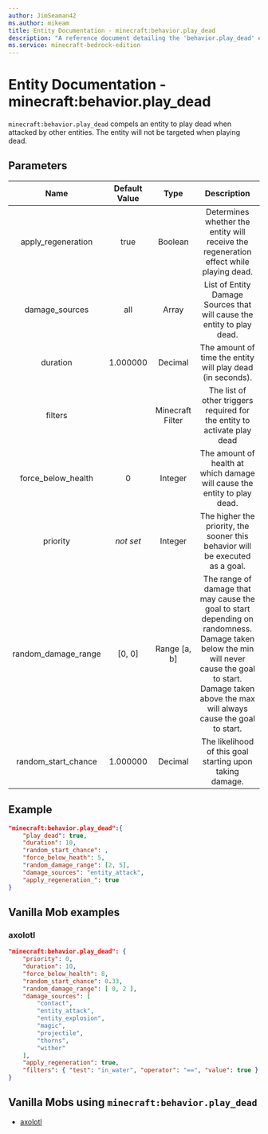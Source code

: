 ```yaml
---
author: JimSeaman42
ms.author: mikeam
title: Entity Documentation - minecraft:behavior.play_dead
description: "A reference document detailing the 'behavior.play_dead' entity goal"
ms.service: minecraft-bedrock-edition
---
```


# Entity Documentation - minecraft:behavior.play_dead

`minecraft:behavior.play_dead` compels an entity to play dead when attacked by other entities. The entity will not be targeted when playing dead.

## Parameters

| Name| Default Value| Type| Description |
|:-----------:|:-----------:|:-----------:|:-----------:|
| apply_regeneration| true| Boolean| Determines whether the entity will receive the regeneration effect while playing dead. |
| damage_sources| all| Array| List of Entity Damage Sources that will cause the entity to play dead. |
| duration| 1.000000| Decimal| The amount of time the entity will play dead (in seconds). |
| filters| | Minecraft Filter| The list of other triggers required for the entity to activate play dead |
| force_below_health| 0| Integer| The amount of health at which damage will cause the entity to play dead. |
|priority|*not set*|Integer|The higher the priority, the sooner this behavior will be executed as a goal.|
| random_damage_range| [0, 0]| Range [a, b]| The range of damage that may cause the goal to start depending on randomness. Damage taken below the min will never cause the goal to start. Damage taken above the max will always cause the goal to start. |
| random_start_chance| 1.000000| Decimal| The likelihood of this goal starting upon taking damage. |

## Example

```json
"minecraft:behavior.play_dead":{
    "play_dead": true,
    "duration": 10,
    "random_start_chance": ,
    "force_below_heath": 5,
    "random_damage_range": [2, 5],
    "damage_sources": "entity_attack",
    "apply_regeneration_": true
}
```

## Vanilla Mob examples

### axolotl

```json
"minecraft:behavior.play_dead": {
    "priority": 0,
    "duration": 10,
    "force_below_health": 8,
    "random_start_chance": 0.33,
    "random_damage_range": [ 0, 2 ],
    "damage_sources": [
        "contact",
        "entity_attack",
        "entity_explosion",
        "magic",
        "projectile",
        "thorns",
        "wither"
    ],
    "apply_regeneration": true,
    "filters": { "test": "in_water", "operator": "==", "value": true }
}
```

## Vanilla Mobs using `minecraft:behavior.play_dead`

- [axolotl](../../../../Source/VanillaBehaviorPack_Snippets/entities/axolotl.md)
